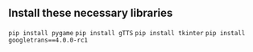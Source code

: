 ## Install these necessary libraries

```pip install pygame``` 
```pip install gTTS``` 
```pip install tkinter``` 
```pip install googletrans==4.0.0-rc1``` 